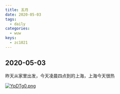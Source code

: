 ```yaml
---
title: 五月
date: 2020-05-03
tags:
  - daily
categories:
  - wuw
keys:
  - zc1021
---
```


## 2020-05-03

昨天从家里出发，今天凌晨四点到的上海，上海今天很热

[![YpDTg0.png](https://s1.ax1x.com/2020/05/03/YpDTg0.png)](https://imgchr.com/i/YpDTg0)